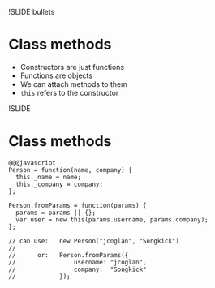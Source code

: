 !SLIDE bullets
# Class methods

* Constructors are just functions
* Functions are objects
* We can attach methods to them
* `this` refers to the constructor


!SLIDE
# Class methods

    @@@javascript
    Person = function(name, company) {
      this._name = name;
      this._company = company;
    };
    
    Person.fromParams = function(params) {
      params = params || {};
      var user = new this(params.username, params.company);
    };
    
    // can use:   new Person("jcoglan", "Songkick")
    //
    //      or:   Person.fromParams({
    //                username: "jcoglan",
    //                company:  "Songkick"
    //            });

